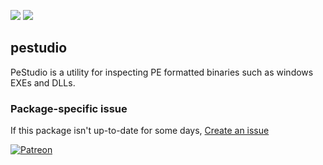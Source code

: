 [![](https://img.shields.io/chocolatey/v/pestudio?color=green&label=pestudio)](https://chocolatey.org/packages/pestudio) [![](https://img.shields.io/chocolatey/dt/pestudio)](https://chocolatey.org/packages/pestudio)

## pestudio
PeStudio is a utility for inspecting PE formatted binaries such as windows EXEs and DLLs.

### Package-specific issue
If this package isn't up-to-date for some days, [Create an issue](https://github.com/tunisiano187/Chocolatey-packages/issues/new/choose)

[![Patreon](https://cdn.jsdelivr.net/gh/tunisiano187/Chocolatey-packages@d15c4e19c709e7148588d4523ffc6dd3cd3c7e5e/icons/patreon.png)](https://www.patreon.com/bePatron?u=39585820)
